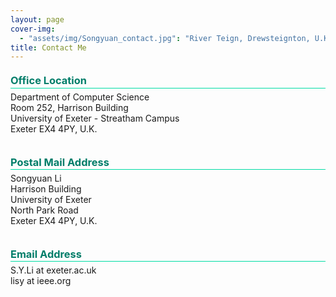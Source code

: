 ```yaml
---
layout: page
cover-img: 
  - "assets/img/Songyuan_contact.jpg": "River Teign, Drewsteignton, U.K."
title: Contact Me
---
```


<style>
h3 {
	color: #007d69;
	margin-top: 0.7em;
	margin-bottom: 0.3em;
	padding-bottom: 0.2em;
	line-height: 1.0;
	padding-top: 0.5em;
	border-bottom: 1px solid #00dca5;
}

p {  
    margin:0;
}
</style>

<h3>Office Location</h3>
Department of Computer Science<br>
Room 252, Harrison Building<br>
University of Exeter - Streatham Campus<br>
Exeter EX4 4PY, U.K.<br><br>

<h3>Postal Mail Address</h3>
Songyuan Li<br>
Harrison Building<br>
University of Exeter<br>
North Park Road<br>
Exeter EX4 4PY, U.K.<br><br>

<h3>Email Address</h3>
S.Y.Li at exeter.ac.uk<br>
lisy at ieee.org
